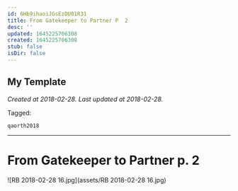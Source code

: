 ```yaml
---
id: 6Hb9ihaoiJGsEzDU01R31
title: From Gatekeeper to Partner P  2
desc: ''
updated: 1645225706308
created: 1645225706308
stub: false
isDir: false
---
```

My Template
---

_Created at 2018-02-28._
_Last updated at 2018-02-28._



Tagged: 
```
qaorth2018
```


---

# From Gatekeeper to Partner p. 2


![RB 2018-02-28 16.jpg](assets/RB 2018-02-28 16.jpg)


